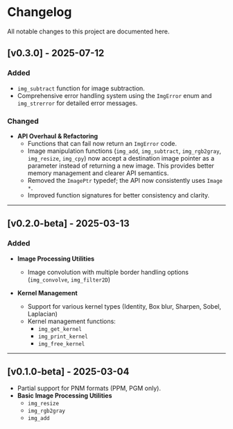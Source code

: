 # Changelog

All notable changes to this project are documented here.

## [v0.3.0] - 2025-07-12

### Added
- `img_subtract` function for image subtraction.
- Comprehensive error handling system using the `ImgError` enum and `img_strerror` for detailed error messages.

### Changed
- **API Overhaul & Refactoring**
  - Functions that can fail now return an `ImgError` code.
  - Image manipulation functions (`img_add`, `img_subtract`, `img_rgb2gray`, `img_resize`, `img_cpy`) now accept a destination image pointer as a parameter instead of returning a new image. This provides better memory management and clearer API semantics.
  - Removed the `ImagePtr` typedef; the API now consistently uses `Image *`.
  - Improved function signatures for better consistency and clarity.

---

## [v0.2.0-beta] - 2025-03-13

### Added
- **Image Processing Utilities**
  - Image convolution with multiple border handling options (`img_convolve`, `img_filter2D`)

- **Kernel Management**
  - Support for various kernel types (Identity, Box blur, Sharpen, Sobel, Laplacian)
  - Kernel management functions:
    - `img_get_kernel`
    - `img_print_kernel`
    - `img_free_kernel`

---

## [v0.1.0-beta] - 2025-03-04
- Partial support for PNM formats (PPM, PGM only).
- **Basic Image Processing Utilities**
  - `img_resize`
  - `img_rgb2gray`
  - `img_add`
